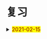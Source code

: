 # 复习

<details>
  <summary><mark><font color=darkred>2021-02-15</font></mark></summary>
<br/>cold cold 冷的；伤风；感冒
<br/>both both 双方；两者
<br/>woman woman 女人；妇女；
<br/>always always 通常；总是；
<br/>bread bread 面包；生计；
<br/>agree agree 同意；赞同；
<br/>clever clever 聪明的 伶俐的
<br/>run run run 奔跑；跑；赛跑；管理；经营；
<br/>who who 谁；
<br/>cover cover 翻唱；覆盖；封面；盖子；
<br/>cream cream 奶油；乳脂；奶油色；淡黄色；米色；
<br/>playground playground 操场；
<br/>please please 拜托；请；使满意；取悦；
<br/>bread bread 面包；生计；
<br/>happy happy 快乐的；幸福的；高兴的；
<br/>clever clever 聪明的；伶俐的；
<br/>air air 空气；大气；
<br/>brave brave 勇敢的；
<br/>camp camp 野营；宿营；夏令营；
<br/>cream cream 奶油；乳脂；淡黄色；米黄色；奶油色；
<br/>late late 迟的；晚的；迟地；晚地；
<br/>song song 歌曲；乐曲；
<br/>cost cost 费用；花费；成本；代价；
<br/>he he 他；
<br/>anyway anyway 总之；不管怎样；无论如何
<br/>what what 什么；
<br/>brave brave 勇敢的；
<br/>camp camp 宿营；野营；夏令营；
<br/>head head 头部；头顶；头；领导；主管；
<br/>late late 迟的；晚的；迟地；晚地；
<br/>among among 在中间（三个以上之间）
<br/>cost cost 花费；成本；代价；费用；
<br/>pupil pupil 学生；未成年；瞳孔；
<br/>anyway anyway 总之；不管怎样；无论如何；
<br/>brain brain 大脑；头脑；智力；
<br/>bread bread 面包；生计；
<br/>kind kind 种类；友善的；仁慈的；性质；
<br/>clever clever 聪明的；伶俐的；
<br/>teacher teacher 教师；
<br/>among among 在中间；
<br/>cream cream 奶油；乳脂；淡黄色；奶油色；米色；
<br/>pupil pupil 学生；未成年；瞳孔；
<br/>chopsticks chopsticks 筷子；
<br/>brain brain 大脑；头脑；智力；
<br/>lunch lunch 午餐；午饭；
<br/>kind kind 种类；友善的；仁慈的；性质；
<br/>feel feel 感觉；觉得；
<br/>brave brave 勇敢的；
<br/>camp camp 宿营；野营；夏令营；
<br/>use use use 使用；
<br/>late late 
<br/>cost cost 
<br/>anyway anyway
<br/>bridge bridge  桥；桥牌；
<br/>kind kind 种类；性质；仁慈的；友善的；
<br/>umbrella umbrella 伞；雨伞；保护伞；太阳伞；
<br/>hour hour 小时；
<br/>among among 在中间；
<br/>dear dear 亲爱的；昂贵的；
<br/>pupil pupil 学生；未成年；瞳孔；
<br/>about about 关于；大约；在各处；四处；
<br/>brain brain 大脑；脑袋；智力；
<br/>brideg bridge 桥；桥牌；
<br/>kind kind 种类；性质；仁慈的；友善的；
<br/>umbrella umbrella 伞；雨伞；保护伞；太阳伞；
<br/>cook cook 炊事员；厨师；烹调；做饭；
<br/>cake cake 蛋糕；饼；糕；
<br/>dear dear 亲爱的；昂贵的；
<br/>now now 现在；马上；
<br/>mother mother 母亲；
<br/>table table 表格；桌子；
<br/>old old 老的；
<br/>hungry hungry 饥饿的；渴望的；
<br/>bridge bridge 桥；桥牌；
<br/>cook cook 炊事员；厨师；烹调；做饭；
<br/>kind kind 
<br/>umbrella umbrella 
<br/>dear dear 亲爱的；昂贵的；
<br/>hungry hungry 饥饿的；渴望的；
<br/>cook cook 
<br/>hungry hungry 

</details>